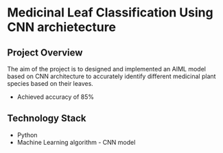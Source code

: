 # Medicinal Leaf Classification Using CNN archietecture

## Project Overview

The aim of the project is to designed and implemented an AIML model based on CNN architecture to accurately identify different medicinal plant species based on their leaves.

- Achieved accuracy of 85%

## Technology Stack

- Python
- Machine Learning algorithm - CNN model

  



